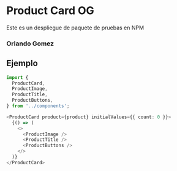 # Product Card OG

Este es un despliegue de paquete de pruebas en NPM

### Orlando Gomez

## Ejemplo

```typescript
import {
  ProductCard,
  ProductImage,
  ProductTitle,
  ProductButtons,
} from '../components';
```

```typescript
<ProductCard product={product} initialValues={{ count: 0 }}>
  {() => (
    <>
      <ProductImage />
      <ProductTitle />
      <ProductButtons />
    </>
  )}
</ProductCard>
```
